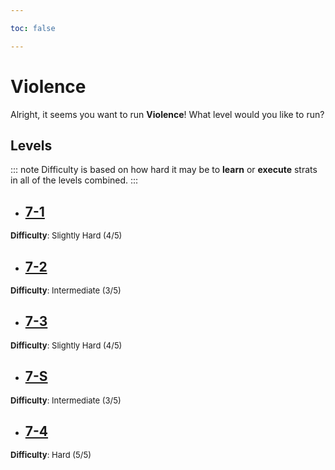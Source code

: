 ```yaml
---

toc: false

---
```


# Violence

Alright, it seems you want to run **Violence**! What level would you like to run?

## Levels
::: note
Difficulty is based on how hard it may be to **learn** or **execute** strats in all of the levels combined.
:::

- ## [7-1](/any/7-violence/any-7-1.md)
<font size="2">
    <b>Difficulty</b>: Slightly Hard (4/5)
</font>

- ## [7-2](/any/7-violence/any-7-2.md)
<font size="2">
    <b>Difficulty</b>: Intermediate (3/5)
</font>

- ## [7-3](/any/7-violence/any-7-3.md)
<font size="2">
    <b>Difficulty</b>: Slightly Hard (4/5)
</font>

- ## [7-S](/any/7-violence/any-7-s.md)
<font size="2">
    <b>Difficulty</b>: Intermediate (3/5)
</font>

- ## [7-4](/any/7-violence/any-7-4.md)
<font size="2">
    <b>Difficulty</b>: Hard (5/5)
</font>